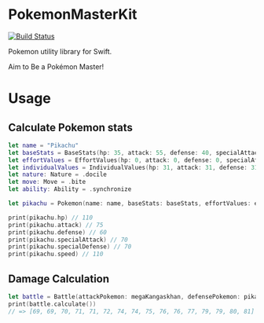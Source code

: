 # PokemonMasterKit

 
[![Build Status](https://travis-ci.org/starhoshi/PokemonMasterKit.svg?branch=master)](https://travis-ci.org/starhoshi/PokemonMasterKit)

Pokemon utility library for Swift.

Aim to Be a Pokémon Master!

# Usage

## Calculate Pokemon stats

```swift
let name = "Pikachu"
let baseStats = BaseStats(hp: 35, attack: 55, defense: 40, specialAttack: 50, specialDefense: 50, speed: 90)
let effortValues = EffortValues(hp: 0, attack: 0, defense: 0, specialAttack: 0, specialDefense: 0, speed: 0)
let individualValues = IndividualValues(hp: 31, attack: 31, defense: 31, specialAttack: 31, specialDefense: 31, speed: 31)
let nature: Nature = .docile
let move: Move = .bite
let ability: Ability = .synchronize

let pikachu = Pokemon(name: name, baseStats: baseStats, effortValues: effortValues, individualValues: individualValues, nature: nature, type1: .electric, move: move, ability: ability)

print(pikachu.hp) // 110
print(pikachu.attack) // 75
print(pikachu.defense) // 60
print(pikachu.specialAttack) // 70
print(pikachu.specialDefense) // 70
print(pikachu.speed) // 110
```

## Damage Calculation

```swift
let battle = Battle(attackPokemon: megaKangaskhan, defensePokemon: pikachu)
print(battle.calculate())
// => [69, 69, 70, 71, 71, 72, 74, 74, 75, 76, 76, 77, 79, 79, 80, 81]
```
